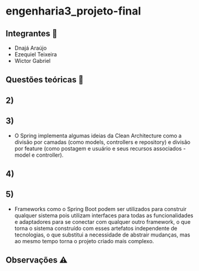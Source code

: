 # engenharia3_projeto-final
## Integrantes :boy:
- Dnajá Araújo 
- Ezequiel Teixeira
- Wictor Gabriel 

## Questões teóricas :notebook_with_decorative_cover:
## 2) 

## 3) 
- O Spring implementa algumas ideias da Clean Architecture como a divisão por camadas (como models, controllers e repository) e divisão por feature (como postagem e usuário e seus recursos associados - model e controller).

## 4) 

## 5) 
- Frameworks como o Spring Boot podem ser utilizados para construir qualquer sistema pois utilizam interfaces para todas as funcionalidades e adaptadores para se conectar com qualquer outro framework, o que torna o sistema construído com esses artefatos independente de tecnologias, o que substitui a necessidade de abstrair mudanças, mas ao mesmo tempo torna o projeto criado mais complexo.

## Observações :warning:



